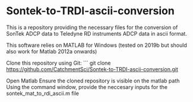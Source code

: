 # Sontek-to-TRDI-ascii-conversion
This is a repository providing the necessary files for the conversion of SonTek ADCP data to Teledyne RD instruments ADCP data in ascii format.

This software relies on MATLAB for Windows (tested on 2019b but should also work for Matlab 2012a onwards)

Clone this repository using Git: ``` git clone https://github.com/CatchmentSci/Sontek-to-TRDI-ascii-conversion.git

Open Matlab
Ensure the cloned repository is visible on the matlab path
Using the command window, provide the neccesary inputs for the sontek_mat_to_rdi_ascii.m file 
